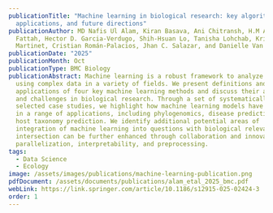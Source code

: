 ```yaml
---
publicationTitle: "Machine learning in biological research: key algorithms,
  applications, and future directions"
publicationAuthor: MD Nafis Ul Alam, Kiran Basava, Ani Chitransh, H.M Abdul
  Fattah, Hector D. Garcia-Verdugo, Shih-Hsuan Lo, Tanisha Lohchab, Kristen M.
  Martinet, Cristian Román-Palacios, Jhan C. Salazar, and Danielle Van Boxel
publicationDate: "2025"
publicationMonth: Oct
publicationType: BMC Biology
publicationAbstract: Machine learning is a robust framework to analyze questions
  using complex data in a variety of fields. We present definitions and recent
  applications of four key machine learning methods and discuss their advantages
  and challenges in biological research. Through a set of systematically
  selected case studies, we highlight how machine learning models have been used
  in a range of applications, including phylogenomics, disease prediction, and
  host taxonomy prediction. We identify additional potential areas of
  integration of machine learning into questions with biological relevance. This
  intersection can be further enhanced through collaboration and innovation on
  parallelization, interpretability, and preprocessing.
tags:
  - Data Science
  - Ecology
image: /assets/images/publications/machine-learning-publication.png
pdfDocument: /assets/documents/publications/alam_etal_2025_bmc.pdf
webLink: https://link.springer.com/article/10.1186/s12915-025-02424-3
order: 1
---
```

